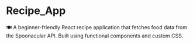 # Recipe_App
🍽️ A beginner-friendly React recipe application that fetches food data from the Spoonacular API. Built using functional components and custom CSS.
